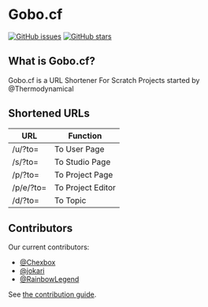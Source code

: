 # Gobo.cf
[![GitHub issues](https://img.shields.io/github/issues/ScratchUtilities/gobo.cf.svg)](https://github.com/ScratchUtilities/gobo.cf/issues)
[![GitHub stars](https://img.shields.io/github/stars/ScratchUtilities/gobo.cf.svg)](https://github.com/ScratchUtilities/gobo.cf/stargazers)

## What is Gobo.cf?
Gobo.cf is a URL Shortener For Scratch Projects started by @Thermodynamical

## Shortened URLs

| URL           | Function           |
| ------------- | ------------------ |
| /u/?to=       | To User Page       |
| /s/?to=       | To Studio Page     |
| /p/?to=       | To Project Page    |
| /p/e/?to=     | To Project Editor  |
| /d/?to=       | To Topic           |

## Contributors

Our current contributors:
* [@Chexbox](https://github.com/Chexbox)
* [@jokari](https://github.com/jokari)
* [@RainbowLegend](https://github.com/RainbowLegend)

See [the contribution guide](https://github.com/ScratchUtilities/gobo.cf/blob/master/PULL_REQUEST_TEMPLATE.md).
